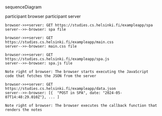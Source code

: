 sequenceDiagram

participant browser
participant server

    browser->>+server: GET https://studies.cs.helsinki.fi/exampleapp/spa
    server-->>-browser: spa file

    browser->>+server: GET https://studies.cs.helsinki.fi/exampleapp/main.css
    server-->>-browser: main.css file

    browser->>+server: GET https://studies.cs.helsinki.fi/exampleapp/spa.js
    server-->>-browser: spa.js file

    Note right of browser: The browser starts executing the JavaScript code that fetches the JSON from the server

    browser->>+server: GET https://studies.cs.helsinki.fi/exampleapp/data.json
    server-->>-browser: [{  "POST in SPA", date: "2024-05-07T14:48:29.010Z"}, ... ]

    Note right of browser: The browser executes the callback function that renders the notes
